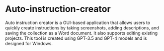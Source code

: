 # Auto-instruction-creator
Auto instruction creator is a GUI-based application that allows users to quickly create instructions by taking screenshots, adding descriptions, and saving the collection as a Word document. It also supports editing existing projects. This tool is created using GPT-3.5 and GPT-4 models and is designed for Windows.
